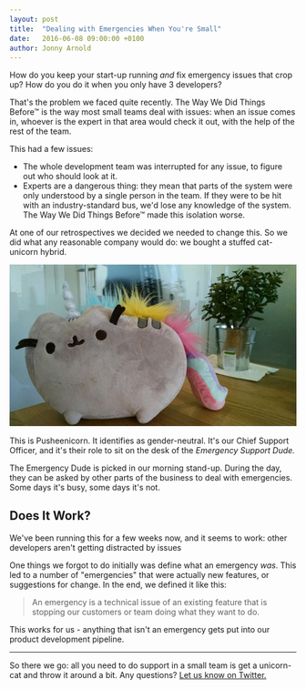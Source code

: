 ```yaml
---
layout: post
title:  "Dealing with Emergencies When You're Small"
date:   2016-06-08 09:00:00 +0100
author: Jonny Arnold
---
```


How do you keep your start-up running *and* fix emergency issues that crop up? How do you do it when you only have 3 developers? 

That's the problem we faced quite recently. The Way We Did Things Before™ is the way most small teams deal with issues: when an issue comes in, whoever is the expert in that area would check it out, with the help of the rest of the team.

This had a few issues:

- The whole development team was interrupted for any issue, to figure out who should look at it.
- Experts are a dangerous thing: they mean that parts of the system were only understood by a single person in the team. If they were to be hit with an industry-standard bus, we'd lose any knowledge of the system. The Way We Did Things Before™ made this isolation worse.

At one of our retrospectives we decided we needed to change this. So we did what any reasonable company would do: we bought a stuffed cat-unicorn hybrid.

![A wild Pusheenicorn appears.](/images/wild-pusheen.jpg)

This is Pusheenicorn. It identifies as gender-neutral. It's our Chief Support Officer, and it's their role to sit on the desk of the *Emergency Support Dude.* 

The Emergency Dude is picked in our morning stand-up. During the day, they can be asked by other parts of the business to deal with emergencies. Some days it's busy, some days it's not.

## Does It Work?

We've been running this for a few weeks now, and it seems to work: other developers aren't getting distracted by issues

One things we forgot to do initially was define what an emergency *was*. This led to a number of "emergencies" that were actually new features, or suggestions for change. In the end, we defined it like this:

> An emergency is a technical issue of an existing feature that is stopping our customers or team doing what they want to do.

This works for us - anything that isn't an emergency gets put into our product development pipeline.

---

So there we go: all you need to do support in a small team is get a unicorn-cat and throw it around a bit. Any questions? [Let us know on Twitter.](http://twitter.com/TrussleTech)
